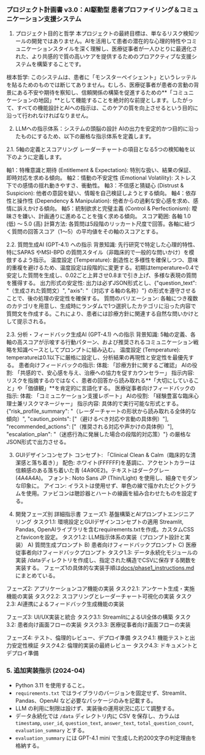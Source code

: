 ### プロジェクト計画書 v3.0：AI駆動型 患者プロファイリング＆コミュニケーション支援システム

1. プロジェクト目的と哲学
本プロジェクトの最終目標は、単なるリスク検知ツールの開発ではありません。AIを活用して患者の潜在的な心理的特性やコミュニケーションスタイルを深く理解し、医療従事者が一人ひとりに最適化された、より共感的で質の高いケアを提供するためのプロアクティブな支援システムを構築することです。

根本哲学:
このシステムは、患者に「モンスターペイシェント」というレッテルを貼るためのものでは断じてありません。むしろ、医療従事者が患者の言動の背景にある不安や期待を察知し、信頼関係の構築を促進するための**「コミュニケーションの地図」**として機能することを絶対的な前提とします。したがって、すべての機能設計とAIへの指示は、このケアの質を向上させるという目的に沿って行われなければなりません。

2. LLMへの指示体系：システムの頭脳の設計
AIの出力を安定的かつ目的に沿ったものにするため、以下の厳格な指示体系を定義します。

2.1. 5軸の定義とスコアリング
レーダーチャートの項目となる5つの検知軸を以下のように定義します。

軸1：特権意識と期待 (Entitlement & Expectation): 特別な扱い、結果の保証、即時対応を求める傾向。
軸2：情動の不安定性 (Emotional Volatility): ストレス下での感情の揺れ動きやすさ、衝動性。
軸3：不信感と猜疑心 (Distrust & Suspicion): 他者の意図を疑い、情報を自己検証しようとする傾向。
軸4：依存性と操作性 (Dependency & Manipulation): 他者からの過剰な安心感を求め、感情に訴えかける傾向。
軸5：統制欲求と完璧主義 (Control & Perfectionism): 曖昧さを嫌い、計画通りに進めることを強く求める傾向。
スコア範囲: 各軸 1.0 (低) 〜 5.0 (高)
計算方法: 各質問は5段階のリッカート尺度で回答。各軸に紐づく質問の回答スコア（1〜5）の平均値をその軸のスコアとする。

2.2. 質問生成AI (GPT-4.1) への指示
背景知識: 先行研究で特定した心理的特性、特にSAPAS やMSI-BPD の質問スタイル（非臨床的で一般的な問いかけ）を模倣するよう指示。
温度設定 (Temperature): 創造性と多様性を確保しつつ、意味的重複を避けるため、温度設定は段階的に変更する。初期はtemperature=0.4で安定した質問を生成し、0.02ごと上昇させ0.8まで引き上げ、多様な表現の質問を獲得する。
出力形式の安定性: 出力は必ずJSON形式とし、{"question_text": "（生成された質問文）", "axis": "（対応する軸の名称）"} の形式を遵守させることで、後の処理の安定性を確保する。
質問のバリエーション: 各軸につき複数のカテゴリを用意し、生成時にランダムで1つ選択したカテゴリに沿った内容で質問文を作成する。これにより、患者には診療方針に関連する自然な問いかけとして提示される。

2.3. 分析・フィードバック生成AI (GPT-4.1) への指示
背景知識: 5軸の定義、各軸の高スコアが示唆する行動パターン、および推奨されるコミュニケーション戦略を知識ベースとしてプロンプトに組み込む。
温度設定 (Temperature): temperatureは0.1以下に厳格に設定し、分析結果の再現性と安定性を最優先する。
患者向けフィードバックの指示:
体裁: 「診療方針に関するご確認」
AIの役割: 「共感的で、安心感を与え、治療への協力を促すカウンセラー」
指示内容: リスクを指摘するのではなく、患者の回答から読み取れる**「大切にしていること」や「価値観」**を肯定的に言語化する。
医療従事者向けフィードバックの指示:
体裁: 「コミュニケーション支援レポート」
AIの役割: 「経験豊富な臨床心理士兼リスクマネージャー」
指示内容: 具体的で実行可能な形式とする。{"risk_profile_summary": "（レーダーチャートの形状から読み取れる全体的な傾向）", "caution_points": ["（避けるべき対応や言動の具体例）"], "recommended_actions": ["（推奨される対応や声かけの具体例）"], "escalation_plan": "（迷惑行為に発展した場合の段階的対応策）"} の厳格なJSON形式で出力させる。

3. GUIデザインコンセプト
コンセプト: 「Clinical Clean & Calm（臨床的な清潔感と落ち着き）」
配色: ホワイト(FFFFFF)を基調に、アクセントカラーは信頼感のある落ち着いた青 (4A90E2)。テキストはダークグレー (4A4A4A)。
フォント: Noto Sans JP (Thin/Light) を使用し、細身でモダンな印象に。
アイコン: イラストは使用せず、単色の線で描かれたピクトグラムを使用。ファビコンは聴診器とハートの線画を組み合わせたものを設定する。

4. 開発フェーズ別 詳細指示書
フェーズ1: 基盤構築とAIプロンプトエンジニアリング
タスク1.1: 環境設定とGUIデザインコンセプトの適用
Streamlit, Pandas, OpenAIライブラリを含むrequirements.txtを作成。カスタムCSSとfaviconを設定。
タスク1.2: LLM指示体系の実装（プロンプト設計と実装）
A) 質問生成プロンプト
B) 患者向けフィードバックプロンプト
C) 医療従事者向けフィードバックプロンプト
タスク1.3: データ永続化モジュールの実装
/dataディレクトリを作成し、指定された構造でCSVに保存する関数を実装する。
フェーズ1の具体的な実装手順は[docs/phase1_instructions.md](phase1_instructions.md)にまとめている。

フェーズ2: アプリケーションコア機能の実装
タスク2.1: アンケート生成・実施機能の実装
タスク2.2: スコアリングとレーダーチャート可視化の実装
タスク2.3: AI連携によるフィードバック生成機能の実装

フェーズ3: UI/UX実装と統合
タスク3.1: StreamlitによるUI全体の構築
タスク3.2: 患者向け画面フローの実装
タスク3.3: 医療従事者向け画面フローの実装

フェーズ4: テスト、倫理的レビュー、デプロイ準備
タスク4.1: 機能テストと出力安定性検証
タスク4.2: 倫理的実装の最終レビュー
タスク4.3: ドキュメントとデプロイ準備

### 5. 追加実装指示 (2024-04)
- Python 3.11 を使用すること。
- `requirements.txt` ではライブラリのバージョンを固定せず、Streamlit、Pandas、OpenAI など必要なパッケージのみを記載する。
- LLM の利用に制限は設けず、実装後の運用状況に応じて調整する。
- データ永続化では `/data` ディレクトリ内に CSV を保存し、カラムは `timestamp`, `user_id`, `question_text`, `answer_text`, `total_question_count`, `evaluation_summary` とする。
- `evaluation_summary` には GPT-4.1 mini で生成した約200文字の判定理由を格納する。
